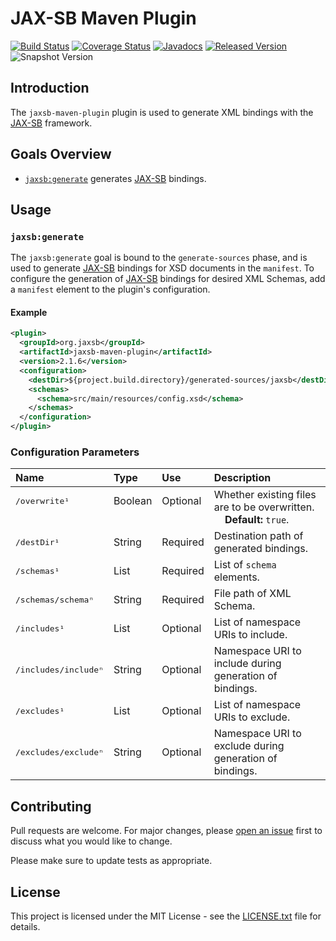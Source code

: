 # JAX-SB Maven Plugin

[![Build Status](https://travis-ci.org/jaxsb/jaxsb.svg?1)](https://travis-ci.org/jaxsb/jaxsb)
[![Coverage Status](https://coveralls.io/repos/github/jaxsb/jaxsb/badge.svg?1)](https://coveralls.io/github/jaxsb/jaxsb)
[![Javadocs](https://www.javadoc.io/badge/org.jaxsb/jaxsb-maven-plugin.svg?1)](https://www.javadoc.io/doc/org.jaxsb/jaxsb-maven-plugin)
[![Released Version](https://img.shields.io/maven-central/v/org.jaxsb/jaxsb-maven-plugin.svg?1)](https://mvnrepository.com/artifact/org.jaxsb/jaxsb-maven-plugin)
![Snapshot Version](https://img.shields.io/nexus/s/org.jaxsb/jaxsb-maven-plugin?label=maven-snapshot&server=https%3A%2F%2Foss.sonatype.org)

## Introduction

The `jaxsb-maven-plugin` plugin is used to generate XML bindings with the [JAX-SB][jaxsb] framework.

## Goals Overview

* [`jaxsb:generate`](#jaxsbgenerate) generates <ins>JAX-SB</ins> bindings.

## Usage

### `jaxsb:generate`

The `jaxsb:generate` goal is bound to the `generate-sources` phase, and is used to generate <ins>JAX-SB</ins> bindings for XSD documents in the `manifest`. To configure the generation of <ins>JAX-SB</ins> bindings for desired XML Schemas, add a `manifest` element to the plugin's configuration.

#### Example

```xml
<plugin>
  <groupId>org.jaxsb</groupId>
  <artifactId>jaxsb-maven-plugin</artifactId>
  <version>2.1.6</version>
  <configuration>
    <destDir>${project.build.directory}/generated-sources/jaxsb</destDir>
    <schemas>
      <schema>src/main/resources/config.xsd</schema>
    </schemas>
  </configuration>
</plugin>
```

### Configuration Parameters

| Name                               | Type              | Use                | Description                                                                                   |
|:-----------------------------------|:------------------|:-------------------|:----------------------------------------------------------------------------------------------|
| <samp>/overwrite¹</samp><br>&nbsp; | Boolean<br>&nbsp; | Optional<br>&nbsp; | Whether existing files are to be overwritten.<br>&nbsp;&nbsp;&nbsp;&nbsp;**Default:** `true`. |
| <samp>/destDir¹</samp>             | String            | Required           | Destination path of generated bindings.                                                       |
| <samp>/schemas¹</samp>             | List              | Required           | List of `schema` elements.                                                                    |
| <samp>/schemas/schemaⁿ</samp>      | String            | Required           | File path of XML Schema.                                                                      |
| <samp>/includes¹</samp>            | List              | Optional           | List of namespace URIs to include.                                                            |
| <samp>/includes/includeⁿ</samp>    | String            | Optional           | Namespace URI to include during generation of bindings.                                       |
| <samp>/excludes¹</samp>            | List              | Optional           | List of namespace URIs to exclude.                                                            |
| <samp>/excludes/excludeⁿ</samp>    | String            | Optional           | Namespace URI to exclude during generation of bindings.                                       |

## Contributing

Pull requests are welcome. For major changes, please [open an issue](../../issues) first to discuss what you would like to change.

Please make sure to update tests as appropriate.

## License

This project is licensed under the MIT License - see the [LICENSE.txt](LICENSE.txt) file for details.

[jaxsb]: /